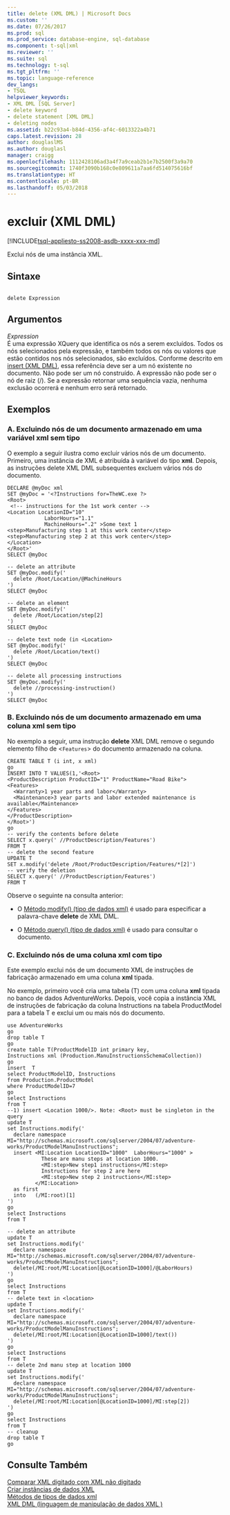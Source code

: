 ```yaml
---
title: delete (XML DML) | Microsoft Docs
ms.custom: ''
ms.date: 07/26/2017
ms.prod: sql
ms.prod_service: database-engine, sql-database
ms.component: t-sql|xml
ms.reviewer: ''
ms.suite: sql
ms.technology: t-sql
ms.tgt_pltfrm: ''
ms.topic: language-reference
dev_langs:
- TSQL
helpviewer_keywords:
- XML DML [SQL Server]
- delete keyword
- delete statement [XML DML]
- deleting nodes
ms.assetid: b22c93a4-b84d-4356-af4c-6013322a4b71
caps.latest.revision: 28
author: douglaslMS
ms.author: douglasl
manager: craigg
ms.openlocfilehash: 1112428106ad3a4f7a9ceab2b1e7b2500f3a9a70
ms.sourcegitcommit: 1740f3090b168c0e809611a7aa6fd514075616bf
ms.translationtype: HT
ms.contentlocale: pt-BR
ms.lasthandoff: 05/03/2018
---
```

# <a name="delete-xml-dml"></a>excluir (XML DML)
[!INCLUDE[tsql-appliesto-ss2008-asdb-xxxx-xxx-md](../../includes/tsql-appliesto-ss2008-asdb-xxxx-xxx-md.md)]

  Exclui nós de uma instância XML.  
  
## <a name="syntax"></a>Sintaxe  
  
```  
  
delete Expression  
```  
  
## <a name="arguments"></a>Argumentos  
 *Expression*  
 É uma expressão XQuery que identifica os nós a serem excluídos. Todos os nós selecionados pela expressão, e também todos os nós ou valores que estão contidos nos nós selecionados, são excluídos. Conforme descrito em [insert (XML DML)](../../t-sql/xml/insert-xml-dml.md), essa referência deve ser a um nó existente no documento. Não pode ser um nó construído. A expressão não pode ser o nó de raiz (/). Se a expressão retornar uma sequência vazia, nenhuma exclusão ocorrerá e nenhum erro será retornado.  
  
## <a name="examples"></a>Exemplos  
  
### <a name="a-deleting-nodes-from-a-document-stored-in-an-untyped-xml-variable"></a>A. Excluindo nós de um documento armazenado em uma variável xml sem tipo  
 O exemplo a seguir ilustra como excluir vários nós de um documento. Primeiro, uma instância de XML é atribuída à variável do tipo **xml**. Depois, as instruções delete XML DML subsequentes excluem vários nós do documento.  
  
```  
DECLARE @myDoc xml  
SET @myDoc = '<?Instructions for=TheWC.exe ?>   
<Root>  
 <!-- instructions for the 1st work center -->  
<Location LocationID="10"   
            LaborHours="1.1"  
            MachineHours=".2" >Some text 1  
<step>Manufacturing step 1 at this work center</step>  
<step>Manufacturing step 2 at this work center</step>  
</Location>  
</Root>'  
SELECT @myDoc  
  
-- delete an attribute  
SET @myDoc.modify('  
  delete /Root/Location/@MachineHours  
')  
SELECT @myDoc  
  
-- delete an element  
SET @myDoc.modify('  
  delete /Root/Location/step[2]  
')  
SELECT @myDoc  
  
-- delete text node (in <Location>  
SET @myDoc.modify('  
  delete /Root/Location/text()  
')  
SELECT @myDoc  
  
-- delete all processing instructions  
SET @myDoc.modify('  
  delete //processing-instruction()  
')  
SELECT @myDoc  
```  
  
### <a name="b-deleting-nodes-from-a-document-stored-in-an-untyped-xml-column"></a>B. Excluindo nós de um documento armazenado em uma coluna xml sem tipo  
 No exemplo a seguir, uma instrução **delete** XML DML remove o segundo elemento filho de <`Features`> do documento armazenado na coluna.  
  
```  
CREATE TABLE T (i int, x xml)  
go  
INSERT INTO T VALUES(1,'<Root>  
<ProductDescription ProductID="1" ProductName="Road Bike">  
<Features>  
  <Warranty>1 year parts and labor</Warranty>  
  <Maintenance>3 year parts and labor extended maintenance is available</Maintenance>  
</Features>  
</ProductDescription>  
</Root>')  
go  
-- verify the contents before delete  
SELECT x.query(' //ProductDescription/Features')  
FROM T  
-- delete the second feature  
UPDATE T  
SET x.modify('delete /Root/ProductDescription/Features/*[2]')  
-- verify the deletion  
SELECT x.query(' //ProductDescription/Features')  
FROM T  
```  
  
 Observe o seguinte na consulta anterior:  
  
-   O [Método modify() (tipo de dados xml)](../../t-sql/xml/modify-method-xml-data-type.md) é usado para especificar a palavra-chave **delete** de XML DML.  
  
-   O [Método query() (tipo de dados xml)](../../t-sql/xml/query-method-xml-data-type.md) é usado para consultar o documento.  
  
### <a name="c-deleting-nodes-from-a-typed-xml-column"></a>C. Excluindo nós de uma coluna xml com tipo  
 Este exemplo exclui nós de um documento XML de instruções de fabricação armazenado em uma coluna **xml** tipada.  
  
 No exemplo, primeiro você cria uma tabela (T) com uma coluna **xml** tipada no banco de dados AdventureWorks. Depois, você copia a instância XML de instruções de fabricação da coluna Instructions na tabela ProductModel para a tabela T e exclui um ou mais nós do documento.  
  
```  
use AdventureWorks  
go  
drop table T  
go  
create table T(ProductModelID int primary key,   
Instructions xml (Production.ManuInstructionsSchemaCollection))  
go  
insert  T   
select ProductModelID, Instructions  
from Production.ProductModel  
where ProductModelID=7  
go  
select Instructions  
from T  
--1) insert <Location 1000/>. Note: <Root> must be singleton in the query  
update T  
set Instructions.modify('  
  declare namespace MI="http://schemas.microsoft.com/sqlserver/2004/07/adventure-works/ProductModelManuInstructions";  
  insert <MI:Location LocationID="1000"  LaborHours="1000" >  
           These are manu steps at location 1000.   
           <MI:step>New step1 instructions</MI:step>  
           Instructions for step 2 are here  
           <MI:step>New step 2 instructions</MI:step>  
         </MI:Location>  
  as first  
  into   (/MI:root)[1]  
')  
go  
select Instructions  
from T  
  
-- delete an attribute  
update T  
set Instructions.modify('  
  declare namespace MI="http://schemas.microsoft.com/sqlserver/2004/07/adventure-works/ProductModelManuInstructions";  
  delete(/MI:root/MI:Location[@LocationID=1000]/@LaborHours)   
')  
go  
select Instructions  
from T  
-- delete text in <location>  
update T  
set Instructions.modify('  
  declare namespace MI="http://schemas.microsoft.com/sqlserver/2004/07/adventure-works/ProductModelManuInstructions";  
  delete(/MI:root/MI:Location[@LocationID=1000]/text())   
')  
go  
select Instructions  
from T  
-- delete 2nd manu step at location 1000  
update T  
set Instructions.modify('  
  declare namespace MI="http://schemas.microsoft.com/sqlserver/2004/07/adventure-works/ProductModelManuInstructions";  
  delete(/MI:root/MI:Location[@LocationID=1000]/MI:step[2])   
')  
go  
select Instructions  
from T  
-- cleanup  
drop table T  
go  
```  
  
## <a name="see-also"></a>Consulte Também  
 [Comparar XML digitado com XML não digitado](../../relational-databases/xml/compare-typed-xml-to-untyped-xml.md)   
 [Criar instâncias de dados XML](../../relational-databases/xml/create-instances-of-xml-data.md)   
 [Métodos de tipos de dados xml](../../t-sql/xml/xml-data-type-methods.md)   
 [XML DML &#40;linguagem de manipulação de dados XML &#41;](../../t-sql/xml/xml-data-modification-language-xml-dml.md)  
  
  
